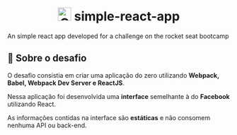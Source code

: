 <h1 align="center">
  <img alt="GoStack" src="https://rocketseat-cdn.s3-sa-east-1.amazonaws.com/bootcamp-header.png" width="30px" /> simple-react-app 
</h1>
An simple react app developed for a challenge on the rocket seat bootcamp

## :rocket: Sobre o desafio

O desafio consistia em criar uma aplicação do zero utilizando **Webpack, Babel, Webpack Dev Server e ReactJS**.

Nessa aplicação foi desenvolvida uma **interface** semelhante à do **Facebook** utilizando React.

As informações contidas na interface são **estáticas** e não consomem nenhuma API ou back-end.
